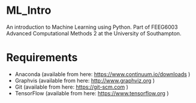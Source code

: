 # ML_Intro
An introduction to Machine Learning using Python. Part of FEEG6003 Advanced Computational Methods 2 at the University of Southampton.

# Requirements
* Anaconda (available from here: https://www.continuum.io/downloads )
* Graphvis (available from here: http://www.graphviz.org )
* Git (available from here: https://git-scm.com )
* TensorFlow (available from here: https://www.tensorflow.org )
